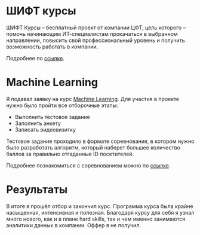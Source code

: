 # ШИФТ курсы

ШИФТ Курсы – бесплатный проект от компании ЦФТ, цель которого – помочь начинающим ИТ-специалистам прокачаться в выбранном направлении, повысить свой профессиональный уровень и получить возможность работать в компании.

Подробнее по [ссылке](https://team.cft.ru/start/school).

# Machinе Learning

Я подавал заявку на курс [Machinе Learning](https://team.cft.ru/start/school/ml). Для участия в проекте нужно было пройти все отборочные этапы:

- Выполнить тестовое задание
- Заполнить анкету
- Записать видеовизитку

Тестовое задание проходило в формате соревнования, в котором нужно было разработать алгоритм, который наберет большее количество баллов за правильно отгаданные ID посетителей.

Подробнее познакомиться с соревнованием можно по [ссылке](https://codalab.lisn.upsaclay.fr/competitions/19900?secret_key=377a4cba-5d13-4970-a08c-2719683f2d01).

# Результаты

В итоге я прошёл отбор и закончил курс. Программа курса была крайне насыщенная, интенсивная и полезная. Благодаря курсу для себя я узнал много нового, как и в плане hard skills, так и чем именно занимаются аналитики данных в компании. Оффер я не получил.
